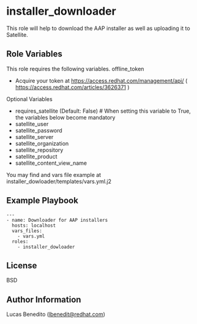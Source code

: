 installer_downloader
=========

This role will help to download the AAP installer as well as uploading it to Satellite.

Role Variables
--------------

This role requires the following variables.
offline_token
  - Acquire your token at https://access.redhat.com/management/api/  ( https://access.redhat.com/articles/3626371 )

Optional Variables
  - requires_satellite (Default: False) # When setting this variable to True, the variables below become mandatory
  - satellite_user
  - satellite_password
  - satellite_server
  - satellite_organization
  - satellite_repository
  - satellite_product
  - satellite_content_view_name

You may find and vars file example at installer_dowloader/templates/vars.yml.j2

Example Playbook
----------------

~~~
---
- name: Downloader for AAP installers
  hosts: localhost
  vars_files:
    - vars.yml
  roles:
    - installer_dowloader
~~~

License
-------

BSD

Author Information
------------------

Lucas Benedito (lbenedit@redhat.com)
